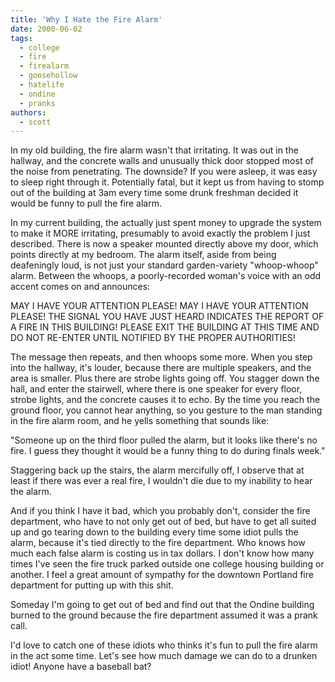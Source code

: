 ```yaml
---
title: 'Why I Hate the Fire Alarm'
date: 2000-06-02
tags:
  - college
  - fire
  - firealarm
  - goosehollow
  - hatelife
  - ondine
  - pranks
authors:
  - scott
---
```


In my old building, the fire alarm wasn't that irritating. It was out in the hallway, and the concrete walls and unusually thick door stopped most of the noise from penetrating. The downside? If you were asleep, it was easy to sleep right through it. Potentially fatal, but it kept us from having to stomp out of the building at 3am every time some drunk freshman decided it would be funny to pull the fire alarm.

In my current building, the actually just spent money to upgrade the system to make it MORE irritating, presumably to avoid exactly the problem I just described. There is now a speaker mounted directly above my door, which points directly at my bedroom. The alarm itself, aside from being deafeningly loud, is not just your standard garden-variety "whoop-whoop" alarm. Between the whoops, a poorly-recorded woman's voice with an odd accent comes on and announces:

MAY I HAVE YOUR ATTENTION PLEASE! MAY I HAVE YOUR ATTENTION PLEASE! THE SIGNAL YOU HAVE JUST HEARD INDICATES THE REPORT OF A FIRE IN THIS BUILDING! PLEASE EXIT THE BUILDING AT THIS TIME AND DO NOT RE-ENTER UNTIL NOTIFIED BY THE PROPER AUTHORITIES!

The message then repeats, and then whoops some more. When you step into the hallway, it's louder, because there are multiple speakers, and the area is smaller. Plus there are strobe lights going off. You stagger down the hall, and enter the stairwell, where there is one speaker for every floor, strobe lights, and the concrete causes it to echo. By the time you reach the ground floor, you cannot hear anything, so you gesture to the man standing in the fire alarm room, and he yells something that sounds like:

"Someone up on the third floor pulled the alarm, but it looks like there's no fire. I guess they thought it would be a funny thing to do during finals week."

Staggering back up the stairs, the alarm mercifully off, I observe that at least if there was ever a real fire, I wouldn't die due to my inability to hear the alarm.

And if you think I have it bad, which you probably don't, consider the fire department, who have to not only get out of bed, but have to get all suited up and go tearing down to the building every time some idiot pulls the alarm, because it's tied directly to the fire department. Who knows how much each false alarm is costing us in tax dollars. I don't know how many times I've seen the fire truck parked outside one college housing building or another. I feel a great amount of sympathy for the downtown Portland fire department for putting up with this shit.

Someday I'm going to get out of bed and find out that the Ondine building burned to the ground because the fire department assumed it was a prank call.

I'd love to catch one of these idiots who thinks it's fun to pull the fire alarm in the act some time. Let's see how much damage we can do to a drunken idiot! Anyone have a baseball bat?
